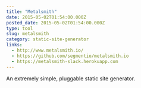 ```yaml
---
title: "Metalsmith"
date: 2015-05-02T01:54:00.000Z
posted_date: 2015-05-02T01:54:00.000Z
type: tool
slug: metalsmith
category: static-site-generator
links:
  - http://www.metalsmith.io/
  - https://github.com/segmentio/metalsmith.io
  - https://metalsmith-slack.herokuapp.com
---
```

An extremely simple, pluggable static site generator.





